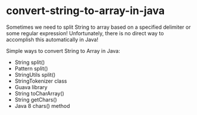 # convert-string-to-array-in-java

Sometimes we need to split String to array based on a specified delimiter or some regular expression! Unfortunately, there is no direct way to accomplish this automatically in Java!

Simple ways to convert String to Array in Java:

+ String split()
+ Pattern split()
+ StringUtils split()
+ StringTokenizer class
+ Guava library
+ String toCharArray()
+ String getChars()
+ Java 8 chars() method
